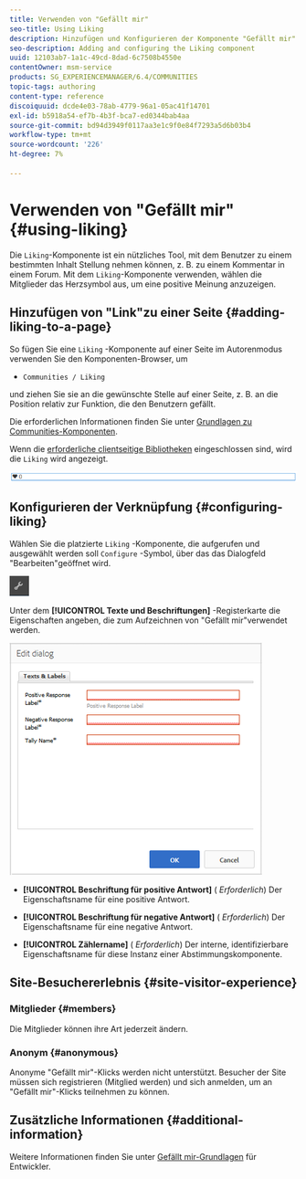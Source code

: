 ```yaml
---
title: Verwenden von "Gefällt mir"
seo-title: Using Liking
description: Hinzufügen und Konfigurieren der Komponente "Gefällt mir"
seo-description: Adding and configuring the Liking component
uuid: 12103ab7-1a1c-49cd-8dad-6c7508b4550e
contentOwner: msm-service
products: SG_EXPERIENCEMANAGER/6.4/COMMUNITIES
topic-tags: authoring
content-type: reference
discoiquuid: dcde4e03-78ab-4779-96a1-05ac41f14701
exl-id: b5918a54-ef7b-4b3f-bca7-ed0344bab4aa
source-git-commit: bd94d3949f0117aa3e1c9f0e84f7293a5d6b03b4
workflow-type: tm+mt
source-wordcount: '226'
ht-degree: 7%

---
```


# Verwenden von &quot;Gefällt mir&quot; {#using-liking}

Die `Liking`-Komponente ist ein nützliches Tool, mit dem Benutzer zu einem bestimmten Inhalt Stellung nehmen können, z. B. zu einem Kommentar in einem Forum. Mit dem `Liking`-Komponente verwenden, wählen die Mitglieder das Herzsymbol aus, um eine positive Meinung anzuzeigen.

## Hinzufügen von &quot;Link&quot;zu einer Seite {#adding-liking-to-a-page}

So fügen Sie eine `Liking` -Komponente auf einer Seite im Autorenmodus verwenden Sie den Komponenten-Browser, um

* `Communities / Liking`

und ziehen Sie sie an die gewünschte Stelle auf einer Seite, z. B. an die Position relativ zur Funktion, die den Benutzern gefällt.

Die erforderlichen Informationen finden Sie unter [Grundlagen zu Communities-Komponenten](basics.md).

Wenn die [erforderliche clientseitige Bibliotheken](essentials-liking.md#essentials-for-client-side) eingeschlossen sind, wird die `Liking` wird angezeigt.

![chlimage_1-93](assets/chlimage_1-93.png)

## Konfigurieren der Verknüpfung {#configuring-liking}

Wählen Sie die platzierte `Liking` -Komponente, die aufgerufen und ausgewählt werden soll `Configure` -Symbol, über das das Dialogfeld &quot;Bearbeiten&quot;geöffnet wird.

![chlimage_1-94](assets/chlimage_1-94.png)

Unter dem **[!UICONTROL Texte und Beschriftungen]** -Registerkarte die Eigenschaften angeben, die zum Aufzeichnen von &quot;Gefällt mir&quot;verwendet werden.

![chlimage_1-95](assets/chlimage_1-95.png)

* **[!UICONTROL Beschriftung für positive Antwort]**
(
*Erforderlich*) Der Eigenschaftsname für eine positive Antwort.

* **[!UICONTROL Beschriftung für negative Antwort]**
(
*Erforderlich*) Der Eigenschaftsname für eine negative Antwort.

* **[!UICONTROL Zählername]**
(
*Erforderlich*) Der interne, identifizierbare Eigenschaftsname für diese Instanz einer Abstimmungskomponente.

## Site-Besuchererlebnis {#site-visitor-experience}

### Mitglieder {#members}

Die Mitglieder können ihre Art jederzeit ändern.

### Anonym {#anonymous}

Anonyme &quot;Gefällt mir&quot;-Klicks werden nicht unterstützt. Besucher der Site müssen sich registrieren (Mitglied werden) und sich anmelden, um an &quot;Gefällt mir&quot;-Klicks teilnehmen zu können.

## Zusätzliche Informationen {#additional-information}

Weitere Informationen finden Sie unter [Gefällt mir-Grundlagen](essentials-liking.md) für Entwickler.
